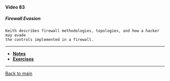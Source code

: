 #### Video 83

##### Firewall Evasion

```
Keith describes firewall methodologies, topologies, and how a hacker may evade
the controls implemented in a firewall.
```

---

- **[Notes](notes.md)**
- **[Exercises](exercises.md)**

---

[Back to main](https://github.com/rot0xd/CBTNuggets/blob/master/CEHv9/README.md)

